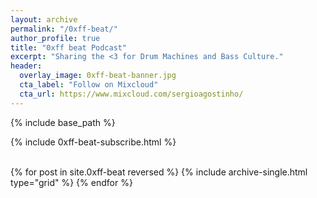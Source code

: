 ```yaml
---
layout: archive
permalink: "/0xff-beat/"
author_profile: true
title: "0xff beat Podcast"
excerpt: "Sharing the <3 for Drum Machines and Bass Culture."
header: 
  overlay_image: 0xff-beat-banner.jpg
  cta_label: "Follow on Mixcloud"
  cta_url: https://www.mixcloud.com/sergioagostinho/
---
```


{% include base_path %}

{% include 0xff-beat-subscribe.html %}

<br>

<div class="grid__wrapper" style="display:inline-block;">
  {% for post in site.0xff-beat reversed %}
    {% include archive-single.html type="grid" %}
  {% endfor %}
</div>
